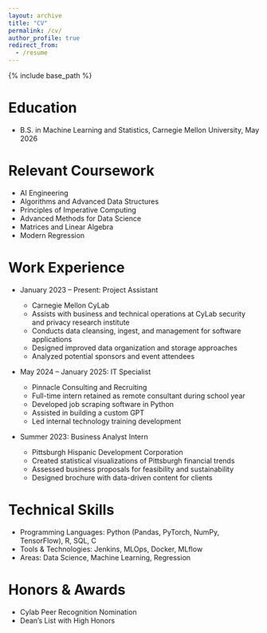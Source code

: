 ```yaml
---
layout: archive
title: "CV"
permalink: /cv/
author_profile: true
redirect_from:
  - /resume
---
```


{% include base_path %}

Education
======
* B.S. in Machine Learning and Statistics, Carnegie Mellon University, May 2026

Relevant Coursework
======
* AI Engineering
* Algorithms and Advanced Data Structures
* Principles of Imperative Computing
* Advanced Methods for Data Science
* Matrices and Linear Algebra
* Modern Regression

Work Experience
======
* January 2023 – Present: Project Assistant  
  * Carnegie Mellon CyLab  
  * Assists with business and technical operations at CyLab security and privacy research institute  
  * Conducts data cleansing, ingest, and management for software applications  
  * Designed improved data organization and storage approaches  
  * Analyzed potential sponsors and event attendees

* May 2024 – January 2025: IT Specialist  
  * Pinnacle Consulting and Recruiting  
  * Full-time intern retained as remote consultant during school year  
  * Developed job scraping software in Python  
  * Assisted in building a custom GPT  
  * Led internal technology training development

* Summer 2023: Business Analyst Intern  
  * Pittsburgh Hispanic Development Corporation  
  * Created statistical visualizations of Pittsburgh financial trends  
  * Assessed business proposals for feasibility and sustainability  
  * Designed brochure with data-driven content for clients

Technical Skills
======
* Programming Languages: Python (Pandas, PyTorch, NumPy, TensorFlow), R, SQL, C  
* Tools & Technologies: Jenkins, MLOps, Docker, MLflow  
* Areas: Data Science, Machine Learning, Regression

Honors & Awards
======
* Cylab Peer Recognition Nomination  
* Dean’s List with High Honors


